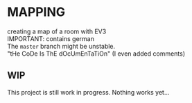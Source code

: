 # MAPPING
creating a map of a room with EV3  
IMPORTANT: contains german  
The `master` branch might be unstable.  
"tHe CoDe Is ThE dOcUmEnTaTiOn" (I even added comments)

## WIP
This project is still work in progress. Nothing works yet...